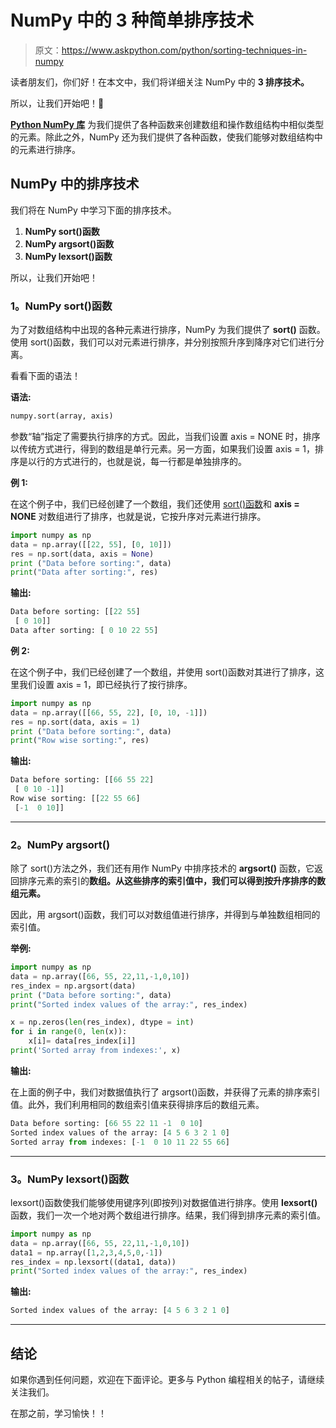 # NumPy 中的 3 种简单排序技术

> 原文：<https://www.askpython.com/python/sorting-techniques-in-numpy>

读者朋友们，你们好！在本文中，我们将详细关注 NumPy 中的 **3 排序技术。**

所以，让我们开始吧！🙂

**[Python NumPy 库](https://www.askpython.com/python-modules/numpy/python-numpy-module)** 为我们提供了各种函数来创建数组和操作数组结构中相似类型的元素。除此之外，NumPy 还为我们提供了各种函数，使我们能够对数组结构中的元素进行排序。

## NumPy 中的排序技术

我们将在 NumPy 中学习下面的排序技术。

1.  **NumPy sort()函数**
2.  **NumPy argsort()函数**
3.  **NumPy lexsort()函数**

所以，让我们开始吧！

### 1。NumPy sort()函数

为了对数组结构中出现的各种元素进行排序，NumPy 为我们提供了 **sort()** 函数。使用 sort()函数，我们可以对元素进行排序，并分别按照升序到降序对它们进行分离。

看看下面的语法！

**语法:**

```py
numpy.sort(array, axis)

```

参数“轴”指定了需要执行排序的方式。因此，当我们设置 axis = NONE 时，排序以传统方式进行，得到的数组是单行元素。另一方面，如果我们设置 axis = 1，排序是以行的方式进行的，也就是说，每一行都是单独排序的。

**例 1:**

在这个例子中，我们已经创建了一个数组，我们还使用 [sort()函数](https://www.askpython.com/python/list/python-sort-list)和 **axis = NONE** 对数组进行了排序，也就是说，它按升序对元素进行排序。

```py
import numpy as np
data = np.array([[22, 55], [0, 10]])
res = np.sort(data, axis = None)        
print ("Data before sorting:", data)
print("Data after sorting:", res)

```

**输出:**

```py
Data before sorting: [[22 55]
 [ 0 10]]
Data after sorting: [ 0 10 22 55]

```

**例 2:**

在这个例子中，我们已经创建了一个数组，并使用 sort()函数对其进行了排序，这里我们设置 axis = 1，即已经执行了按行排序。

```py
import numpy as np
data = np.array([[66, 55, 22], [0, 10, -1]])
res = np.sort(data, axis = 1)        
print ("Data before sorting:", data)
print("Row wise sorting:", res)

```

**输出:**

```py
Data before sorting: [[66 55 22]
 [ 0 10 -1]]
Row wise sorting: [[22 55 66]
 [-1  0 10]]

```

* * *

### 2。NumPy argsort()

除了 sort()方法之外，我们还有用作 NumPy 中排序技术的 **argsort()** 函数，它返回排序元素的索引的**数组。从这些排序的索引值中，我们可以得到按升序排序的数组元素。**

因此，用 argsort()函数，我们可以对数组值进行排序，并得到与单独数组相同的索引值。

**举例:**

```py
import numpy as np
data = np.array([66, 55, 22,11,-1,0,10])
res_index = np.argsort(data)        
print ("Data before sorting:", data)
print("Sorted index values of the array:", res_index)

x = np.zeros(len(res_index), dtype = int)
for i in range(0, len(x)):
    x[i]= data[res_index[i]]
print('Sorted array from indexes:', x)

```

**输出:**

在上面的例子中，我们对数据值执行了 argsort()函数，并获得了元素的排序索引值。此外，我们利用相同的数组索引值来获得排序后的数组元素。

```py
Data before sorting: [66 55 22 11 -1  0 10]
Sorted index values of the array: [4 5 6 3 2 1 0]
Sorted array from indexes: [-1  0 10 11 22 55 66]

```

* * *

### 3。NumPy lexsort()函数

lexsort()函数使我们能够使用键序列(即按列)对数据值进行排序。使用 **lexsort()** 函数，我们一次一个地对两个数组进行排序。结果，我们得到排序元素的索引值。

```py
import numpy as np
data = np.array([66, 55, 22,11,-1,0,10])
data1 = np.array([1,2,3,4,5,0,-1])
res_index = np.lexsort((data1, data))        
print("Sorted index values of the array:", res_index)

```

**输出:**

```py
Sorted index values of the array: [4 5 6 3 2 1 0]

```

* * *

## 结论

如果你遇到任何问题，欢迎在下面评论。更多与 Python 编程相关的帖子，请继续关注我们。

在那之前，学习愉快！！